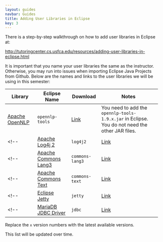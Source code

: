 ```yaml
---
layout: guides
navbar: Guides
title: Adding User Libraries in Eclipse
key: 3
---
```


There is a step-by-step walkthrough on how to add user libraries in Eclipse at:

<http://tutoringcenter.cs.usfca.edu/resources/adding-user-libraries-in-eclipse.html>

It is important that you name your user libraries the same as the instructor. Otherwise, you may run into issues when importing Eclipse Java Projects from Github. Below are the names and links to the user libraries we will be using in this semester:

| Library | Eclipse Name | Download | Notes |
|---------|--------------|----------|-------|
| [Apache OpenNLP](http://opennlp.apache.org/) | `opennlp-tools` | [Link](http://opennlp.apache.org/download.html) | You need to add the `opennlp-tools-1.9.x.jar` in Eclipse. You do not need the other JAR files. |
<!-- | [Apache Log4j 2](https://logging.apache.org/log4j/2.x/) | `log4j2` | [Link](https://logging.apache.org/log4j/2.x/download.html) | You need to add the `log4j-api-2.x.x.jar` and `log4j-core-2.x.x.jar` JAR files in Eclipse. You do not need the other JAR files, but you can use the appropriate `*-javadoc.jar` files to access the Log4j2 JavaDoc within Eclipse. | -->
<!-- | [Apache Commons Lang3](http://commons.apache.org/proper/commons-lang/) | `commons-lang3` | [Link](http://commons.apache.org/proper/commons-lang/download_lang.cgi) | Download the latest `commons-lang-3.x.jar` file (listed under "Binaries"). | -->
<!-- | [Apache Commons Text](http://commons.apache.org/proper/commons-text/) | `commons-text` | [Link](http://commons.apache.org/proper/commons-text/download_text.cgi) | Download the latest `commons-text-1.x.jar` file (listed under "Binaries"). Requires `commons-lang3` to work. | -->
<!-- | [Eclipse Jetty](https://www.eclipse.org/jetty/) | `jetty` | [Link](https://repo1.maven.org/maven2/org/eclipse/jetty/aggregate/jetty-all/) | Look for the latest `jetty-all-9.x.x-uber.jar` JAR file. The directory is sorted lexicographically not numerically (e.g. by text not number), so version numbers like `9.4.26` will appear before version numbers like `4.4.3` even though it is a later version. | -->
<!-- | [MariaDB JDBC Driver](https://downloads.mariadb.org/connector-java/) | `jdbc`| [Link](https://downloads.mariadb.org/connector-java/) | Download the latest `mariadb-java-client-2.x.x.jar` file. | -->

Replace the `x` version numbers with the latest available versions.

This list will be updated over time.
